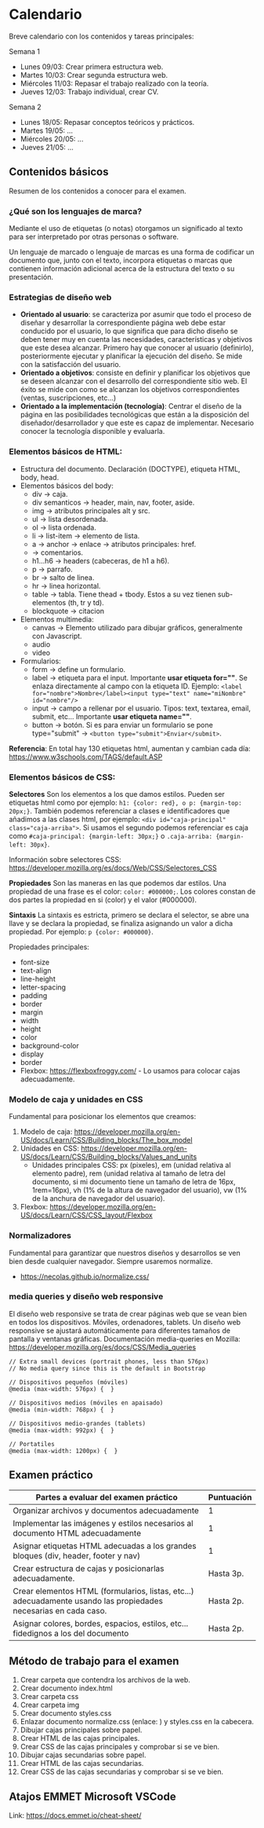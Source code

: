 # Calendario

Breve calendario con los contenidos y tareas principales:

Semana 1

-   Lunes 09/03: Crear primera estructura web.
-   Martes 10/03: Crear segunda estructura web.
-   Miércoles 11/03: Repasar el trabajo realizado con la teoría.
-   Jueves 12/03: Trabajo individual, crear CV.

Semana 2

-   Lunes 18/05: Repasar conceptos teóricos y prácticos.
-   Martes 19/05: ...
-   Miércoles 20/05: ...
-   Jueves 21/05: ...

## Contenidos básicos

Resumen de los contenidos a conocer para el examen.

### ¿Qué son los lenguajes de marca?

Mediante el uso de etiquetas (o notas) otorgamos un significado al texto para ser interpretado por otras personas o software.

Un lenguaje de marcado o lenguaje de marcas es una forma de codificar un documento que, junto con el texto, incorpora etiquetas o marcas que contienen información adicional acerca de la estructura del texto o su presentación.

### Estrategias de diseño web

-   **Orientado al usuario**: se caracteriza por asumir que todo el proceso de diseñar y desarrollar la correspondiente página web debe estar conducido por el usuario, lo que significa que para dicho diseño se deben tener muy en cuenta las necesidades, características y objetivos que este desea alcanzar. Primero hay que conocer al usuario (definirlo), posteriormente ejecutar y planificar la ejecución del diseño. Se mide con la satisfacción del usuario.
-   **Orientado a objetivos**: consiste en definir y planificar los objetivos que se deseen alcanzar con el desarrollo del correspondiente sitio web. El éxito se mide con como se alcanzan los objetivos correspondientes (ventas, suscripciones, etc...)
-   **Orientado a la implementación (tecnología)**: Centrar el diseño de la página en las posibilidades tecnológicas que están a la disposición del diseñador/desarrollador y que este es capaz de implementar. Necesario conocer la tecnología disponible y evaluarla.

### Elementos básicos de HTML:

-   Estructura del documento. Declaración (DOCTYPE), etiqueta HTML, body, head.
-   Elementos básicos del body:
    -   div -> caja.
    -   div semanticos -> header, main, nav, footer, aside.
    -   img -> atributos principales alt y src.
    -   ul -> lista desordenada.
    -   ol -> lista ordenada.
    -   li -> list-item -> elemento de lista.
    -   a -> anchor -> enlace -> atributos principales: href.
    -   **<!--...-->** -> comentarios.
    -   h1...h6 -> headers (cabeceras, de h1 a h6).
    -   p -> parrafo.
    -   br -> salto de linea.
    -   hr -> linea horizontal.
    -   table -> tabla. Tiene thead + tbody. Estos a su vez tienen sub-elementos (th, tr y td).
    -   blockquote -> citacion
-   Elementos multimedia:
    -   canvas -> Elemento utilizado para dibujar gráficos, generalmente con Javascript.
    -   audio
    -   video
-   Formularios:
    -   form -> define un formulario.
    -   label -> etiqueta para el input. Importante **usar etiqueta for=""**. Se enlaza directamente al campo con la etiqueta ID. Ejemplo: `<label for="nombre">Nombre</label><input type="text" name="miNombre" id="nombre"/>`
    -   input -> campo a rellenar por el usuario. Tipos: text, textarea, email, submit, etc... Importante **usar etiqueta name=""**.
    -   button -> botón. Si es para enviar un formulario se pone type="submit" -> `<button type="submit">Enviar</submit>`.

**Referencia**: En total hay 130 etiquetas html, aumentan y cambian cada día: https://www.w3schools.com/TAGS/default.ASP

### Elementos básicos de CSS:

**Selectores**
Son los elementos a los que damos estilos. Pueden ser etiquetas html como por ejemplo: `h1: {color: red}, o p: {margin-top: 20px;}`. También podemos referenciar a clases e identificadores que añadimos a las clases html, por ejemplo: `<div id="caja-principal" class="caja-arriba">`. Si usamos el segundo podemos referenciar es caja como `#caja-principal: {margin-left: 30px;}` o `.caja-arriba: {margin-left: 30px}`.

Información sobre selectores CSS: https://developer.mozilla.org/es/docs/Web/CSS/Selectores_CSS

**Propiedades**
Son las maneras en las que podemos dar estilos. Una propiedad de una frase es el color: `color: #000000;`. Los colores constan de dos partes la propiedad en si (color) y el valor (#000000).

**Sintaxis**
La sintaxis es estricta, primero se declara el selector, se abre una llave y se declara la propiedad, se finaliza asignando un valor a dicha propiedad. Por ejemplo: `p {color: #000000}`.

Propiedades principales:

-   font-size
-   text-align
-   line-height
-   letter-spacing
-   padding
-   border
-   margin
-   width
-   height
-   color
-   background-color
-   display
-   border
-   Flexbox: https://flexboxfroggy.com/ - Lo usamos para colocar cajas adecuadamente.

### Modelo de caja y unidades en CSS

Fundamental para posicionar los elementos que creamos:

1. Modelo de caja: https://developer.mozilla.org/en-US/docs/Learn/CSS/Building_blocks/The_box_model
2. Unidades en CSS: https://developer.mozilla.org/en-US/docs/Learn/CSS/Building_blocks/Values_and_units
    - Unidades principales CSS: px (pixeles), em (unidad relativa al elemento padre), rem (unidad relativa al tamaño de letra del documento, si mi documento tiene un tamaño de letra de 16px, 1rem=16px), vh (1% de la altura de navegador del usuario), vw (1% de la anchura de navegador del usuario).
3. Flexbox: https://developer.mozilla.org/en-US/docs/Learn/CSS/CSS_layout/Flexbox

### Normalizadores

Fundamental para garantizar que nuestros diseños y desarrollos se ven bien desde cualquier navegador. Siempre usaremos normalize.

-   https://necolas.github.io/normalize.css/

### media queries y diseño web responsive

El diseño web responsive se trata de crear páginas web que se vean bien en todos los dispositivos. Móviles, ordenadores, tablets. Un diseño web responsive se ajustará automáticamente para diferentes tamaños de pantalla y ventanas gráficas. Documentación media-queries en Mozilla: https://developer.mozilla.org/es/docs/CSS/Media_queries

```
// Extra small devices (portrait phones, less than 576px)
// No media query since this is the default in Bootstrap

// Dispositivos pequeños (móviles)
@media (max-width: 576px) {  }

// Dispositivos medios (móviles en apaisado)
@media (min-width: 768px) {  }

// Dispositivos medio-grandes (tablets)
@media (max-width: 992px) {  }

// Portatiles
@media (max-width: 1200px) {  }
```

## Examen práctico

| Partes a evaluar del examen práctico                                                                             | Puntuación |
| ---------------------------------------------------------------------------------------------------------------- | ---------- |
| Organizar archivos y documentos adecuadamente                                                                    | 1          |
| Implementar las imágenes y estilos necesarios al documento HTML adecuadamente                                    | 1          |
| Asignar etiquetas HTML adecuadas a los grandes bloques (div, header, footer y nav)                               | 1          |
| Crear estructura de cajas y posicionarlas adecuadamente.                                                         | Hasta 3p.  |
| Crear elementos HTML (formularios, listas, etc...) adecuadamente usando las propiedades necesarias en cada caso. | Hasta 2p.  |
| Asignar colores, bordes, espacios, estilos, etc... fidedignos a los del documento                                | Hasta 2p.  |

## Método de trabajo para el examen

1. Crear carpeta que contendra los archivos de la web.
2. Crear documento index.html
3. Crear carpeta css
4. Crear carpeta img
5. Crear documento styles.css
6. Enlazar documento normalize.css (enlace: ) y styles.css en la cabecera.
7. Dibujar cajas principales sobre papel.
8. Crear HTML de las cajas principales.
9. Crear CSS de las cajas principales y comprobar si se ve bien.
10. Dibujar cajas secundarias sobre papel.
11. Crear HTML de las cajas secundarias.
12. Crear CSS de las cajas secundarias y comprobar si se ve bien.

## Atajos EMMET Microsoft VSCode

Link: https://docs.emmet.io/cheat-sheet/
